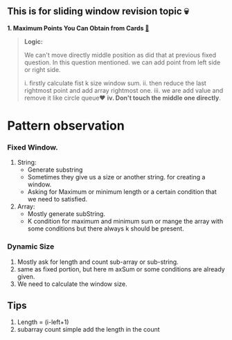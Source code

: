 ## This is for sliding window revision topic 💀

**1. Maximum Points You Can Obtain from Cards [🔗](https://leetcode.com/problems/maximum-points-you-can-obtain-from-cards/description/)**
>**Logic:**
> 
> We can't move directly middle position as did that at previous fixed question.
> In this question mentioned. we can add point from left side or right side. 
> 
> i. firstly calculate fist k size window sum.
> ii. then reduce the last rightmost point and add array rightmost one. 
> iii. we are add value and remove it like circle queue❤️
> **iv. Don't touch the middle one directly**.

# Pattern observation
### Fixed Window.
1. String:
    * Generate substring
    * Sometimes they give us a size or another string. for creating a window.
    * Asking for Maximum or minimum length or a certain condition that we need to satisfied.
2. Array:
    *  Mostly generate subString.
    * K condition for maximum and minimum sum or mange the array with some conditions but there always k should be present.
### Dynamic Size
1. Mostly ask for length and count sub-array or sub-string.
2. same as fixed portion, but here m  axSum or some conditions are already given.
3. We need to calculate the window size.

## Tips

1. Length = (i-left+1)
2. subarray count simple add the length in the count